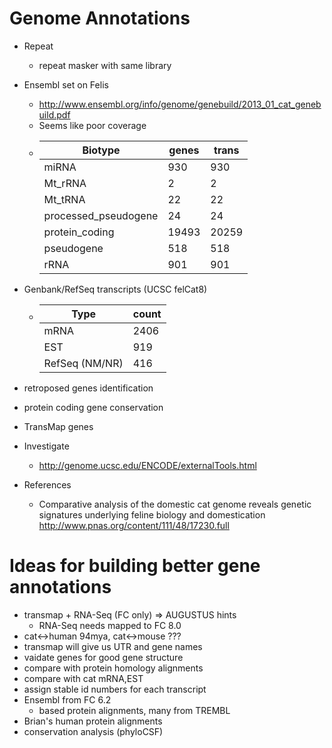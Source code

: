 # Genome Annotations
* Repeat
  - repeat masker with same library
* Ensembl set on Felis
  - http://www.ensembl.org/info/genome/genebuild/2013_01_cat_genebuild.pdf
  - Seems like poor coverage
  - | Biotype                 |  genes  | trans  |
    |-------------------------|---------|--------|
    | miRNA                   |     930 |    930 |
    | Mt_rRNA                 |       2 |      2 |
    | Mt_tRNA                 |      22 |     22 |
    | processed_pseudogene    |      24 |     24 |
    | protein_coding          |   19493 |  20259 |
    | pseudogene              |     518 |    518 |
    | rRNA                    |     901 |    901 |

* Genbank/RefSeq transcripts (UCSC felCat8)
  - | Type             | count |
    |----------------- |-------|
    | mRNA             |  2406 |
    | EST              |   919 |
    | RefSeq (NM/NR)   |   416 |

* retroposed genes identification
* protein coding gene conservation

* TransMap genes
* Investigate
  - http://genome.ucsc.edu/ENCODE/externalTools.html
* References
  - Comparative analysis of the domestic cat genome reveals genetic signatures underlying feline biology and domestication
    http://www.pnas.org/content/111/48/17230.full

# Ideas for building better gene annotations
- transmap + RNA-Seq (FC only) => AUGUSTUS hints
  - RNA-Seq needs mapped to FC 8.0
- cat<->human 94mya, cat<->mouse ???
- transmap will give us UTR and gene names
- vaidate genes for good gene structure
- compare with protein homology alignments
- compare with cat mRNA,EST
- assign stable id numbers for each transcript
- Ensembl from FC 6.2
  - based protein alignments, many from TREMBL
- Brian's human protein alignments
- conservation analysis (phyloCSF)
